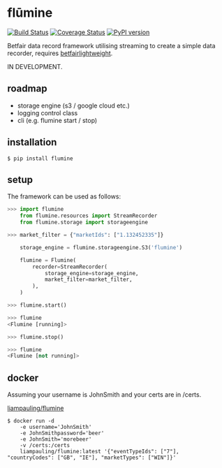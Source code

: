 # flūmine

[![Build Status](https://travis-ci.org/liampauling/flumine.svg?branch=master)](https://travis-ci.org/liampauling/flumine) [![Coverage Status](https://coveralls.io/repos/github/liampauling/flumine/badge.svg?branch=master)](https://coveralls.io/github/liampauling/flumine?branch=master) [![PyPI version](https://badge.fury.io/py/flumine.svg)](https://pypi.python.org/pypi/flumine)


Betfair data record framework utilising streaming to create a simple data recorder, requires [betfairlightweight](https://github.com/liampauling/betfairlightweight).

IN DEVELOPMENT.

## roadmap

- storage engine (s3 / google cloud etc.)
- logging control class
- cli (e.g. flumine start / stop)

## installation

```
$ pip install flumine
```

## setup

The framework can be used as follows:

```python
>>> import flumine
    from flumine.resources import StreamRecorder
    from flumine.storage import storageengine

>>> market_filter = {"marketIds": ["1.132452335"]}

    storage_engine = flumine.storageengine.S3('flumine')

    flumine = Flumine(
        recorder=StreamRecorder(
            storage_engine=storage_engine,
            market_filter=market_filter,
        ),
    )

>>> flumine.start()

>>> flumine
<Flumine [running]>

>>> flumine.stop()

>>> flumine
<Flumine [not running]>

```

## docker

Assuming your username is JohnSmith and your certs are in /certs.

[liampauling/flumine](https://hub.docker.com/r/liampauling/flumine/)

```
$ docker run -d
    -e username='JohnSmith'
    -e JohnSmithpassword='beer'
    -e JohnSmith='morebeer'
    -v /certs:/certs
    liampauling/flumine:latest '{"eventTypeIds": ["7"], "countryCodes": ["GB", "IE"], "marketTypes": ["WIN"]}'
```
